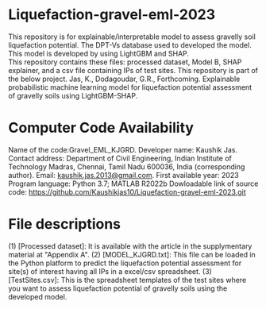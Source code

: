# Liquefaction-gravel-eml-2023
This repository is for explainable/interpretable model to assess gravelly soil liquefaction potential. The DPT-Vs database used to developed the model. This model is developed by using LightGBM and SHAP.  
This repository contains these files: processed dataset, Model B, SHAP explainer, and a csv file containing IPs of test sites. 
This repository is part of the below project.
Jas, K., Dodagoudar, G.R., Forthcoming. Explainable probabilistic machine learning model for liquefaction potential assessment of gravelly soils using LightGBM-SHAP. 

# Computer Code Availability

Name of the code:Gravel_EML_KJGRD.
Developer name: Kaushik Jas. 
Contact address: Department of Civil Engineering, Indian Institute of Technology Madras, Chennai, Tamil Nadu 600036, India (corresponding author). 
Email: kaushik.jas.2013@gmail.com. 
First available year: 2023
Program language: Python 3.7; MATLAB R2022b
Dowloadable link of source code: https://github.com/Kaushikjas10/Liquefaction-gravel-eml-2023.git 

# File descriptions

(1) [Processed dataset]: It is available with the article in the supplymentary material at "Appendix A".
(2) [MODEL_KJGRD.txt]: This file can be loaded in the Python platform to predict the liquefaction potential assessment for site(s) of interest having all IPs in a excel/csv spreadsheet.
(3) [TestSites.csv]: This is the  spreadsheet templates of the test sites where you want to assess liquefaction potential of gravelly soils using the developed model.
